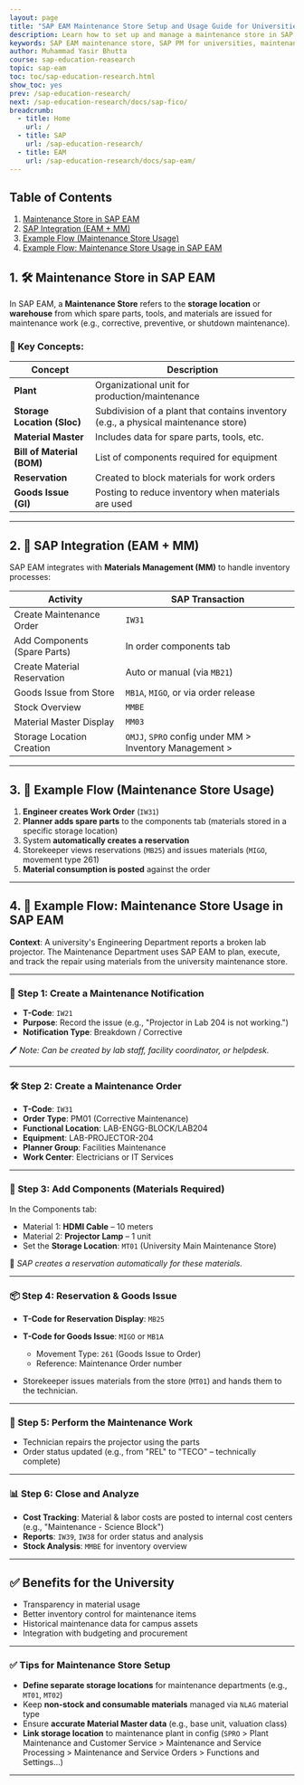 ```yaml
---
layout: page
title: "SAP EAM Maintenance Store Setup and Usage Guide for Universities"
description: Learn how to set up and manage a maintenance store in SAP EAM for universities. Includes step-by-step order processing, material reservation, and inventory integration using MM module.
keywords: SAP EAM maintenance store, SAP PM for universities, maintenance order process SAP, SAP EAM tutorial, SAP storage location, SAP IW31 example, university maintenance SAP, SAP MM integration, SAP spare parts management, SAP MIGO 261, SAP material reservation, SAP PM work order process
author: Muhammad Yasir Bhutta
course: sap-education-reasearch
topic: sap-eam
toc: toc/sap-education-research.html
show_toc: yes
prev: /sap-education-research/
next: /sap-education-research/docs/sap-fico/
breadcrumb:
  - title: Home
    url: /
  - title: SAP
    url: /sap-education-research/
  - title: EAM
    url: /sap-education-research/docs/sap-eam/
---
```


## Table of Contents

1. [Maintenance Store in SAP EAM](#1-️-maintenance-store-in-sap-eam)
2. [SAP Integration (EAM + MM)](#2--sap-integration-eam--mm)
3. [Example Flow (Maintenance Store Usage)](#3--example-flow-maintenance-store-usage)
4. [Example Flow: Maintenance Store Usage in SAP EAM](#4--example-flow-maintenance-store-usage-in-sap-eam)

## 1. 🛠️ **Maintenance Store in SAP EAM**

In SAP EAM, a **Maintenance Store** refers to the **storage location** or **warehouse** from which spare parts, tools, and materials are issued for maintenance work (e.g., corrective, preventive, or shutdown maintenance).

### 🔑 Key Concepts:

| Concept                     | Description                                                                         |
| --------------------------- | ----------------------------------------------------------------------------------- |
| **Plant**                   | Organizational unit for production/maintenance                                      |
| **Storage Location (Sloc)** | Subdivision of a plant that contains inventory (e.g., a physical maintenance store) |
| **Material Master**         | Includes data for spare parts, tools, etc.                                          |
| **Bill of Material (BOM)**  | List of components required for equipment                                           |
| **Reservation**             | Created to block materials for work orders                                          |
| **Goods Issue (GI)**        | Posting to reduce inventory when materials are used                                 |

---

## 2. 🔄 **SAP Integration (EAM + MM)**

SAP EAM integrates with **Materials Management (MM)** to handle inventory processes:

| Activity                     | SAP Transaction                                         |
| ---------------------------- | ------------------------------------------------------- |
| Create Maintenance Order     | `IW31`                                                  |
| Add Components (Spare Parts) | In order components tab                                 |
| Create Material Reservation  | Auto or manual (via `MB21`)                             |
| Goods Issue from Store       | `MB1A`, `MIGO`, or via order release                    |
| Stock Overview               | `MMBE`                                                  |
| Material Master Display      | `MM03`                                                  |
| Storage Location Creation    | `OMJJ`, `SPRO` config under MM > Inventory Management > |

---

## 3. 🧾 **Example Flow (Maintenance Store Usage)**

1. **Engineer creates Work Order** (`IW31`)
2. **Planner adds spare parts** to the components tab (materials stored in a specific storage location)
3. System **automatically creates a reservation**
4. Storekeeper views reservations (`MB25`) and issues materials (`MIGO`, movement type 261)
5. **Material consumption is posted** against the order

---

## 4. 🧾 Example Flow: Maintenance Store Usage in SAP EAM

**Context**: A university's Engineering Department reports a broken lab projector. The Maintenance Department uses SAP EAM to plan, execute, and track the repair using materials from the university maintenance store.

---

### 🧱 Step 1: Create a Maintenance Notification

* **T-Code**: `IW21`
* **Purpose**: Record the issue (e.g., "Projector in Lab 204 is not working.")
* **Notification Type**: Breakdown / Corrective

🖊️ *Note: Can be created by lab staff, facility coordinator, or helpdesk.*

---

### 🛠️ Step 2: Create a Maintenance Order

* **T-Code**: `IW31`
* **Order Type**: PM01 (Corrective Maintenance)
* **Functional Location**: LAB-ENGG-BLOCK/LAB204
* **Equipment**: LAB-PROJECTOR-204
* **Planner Group**: Facilities Maintenance
* **Work Center**: Electricians or IT Services

---

### 🧩 Step 3: Add Components (Materials Required)

In the Components tab:

* Material 1: **HDMI Cable** – 10 meters
* Material 2: **Projector Lamp** – 1 unit
* Set the **Storage Location**: `MT01` (University Main Maintenance Store)

📌 *SAP creates a reservation automatically for these materials.*

---

### 📦 Step 4: Reservation & Goods Issue

* **T-Code for Reservation Display**: `MB25`
* **T-Code for Goods Issue**: `MIGO` or `MB1A`

  * Movement Type: `261` (Goods Issue to Order)
  * Reference: Maintenance Order number
* Storekeeper issues materials from the store (`MT01`) and hands them to the technician.

---

### 🔧 Step 5: Perform the Maintenance Work

* Technician repairs the projector using the parts
* Order status updated (e.g., from "REL" to "TECO" – technically complete)

---

### 📊 Step 6: Close and Analyze

* **Cost Tracking**: Material & labor costs are posted to internal cost centers (e.g., "Maintenance - Science Block")
* **Reports**: `IW39`, `IW38` for order status and analysis
* **Stock Analysis**: `MMBE` for inventory overview

---

## ✅ Benefits for the University

* Transparency in material usage
* Better inventory control for maintenance items
* Historical maintenance data for campus assets
* Integration with budgeting and procurement

---
### ✅ Tips for Maintenance Store Setup

* **Define separate storage locations** for maintenance departments (e.g., `MT01`, `MT02`)
* Keep **non-stock and consumable materials** managed via `NLAG` material type
* Ensure **accurate Material Master data** (e.g., base unit, valuation class)
* **Link storage location** to maintenance plant in config (`SPRO` > Plant Maintenance and Customer Service > Maintenance and Service Processing > Maintenance and Service Orders > Functions and Settings...)

---

